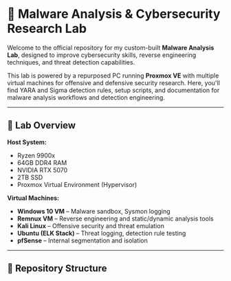 # 🧪 Malware Analysis & Cybersecurity Research Lab

Welcome to the official repository for my custom-built **Malware Analysis Lab**, designed to improve cybersecurity skills, reverse engineering techniques, and threat detection capabilities.

This lab is powered by a repurposed PC running **Proxmox VE** with multiple virtual machines for offensive and defensive security research. Here, you'll find YARA and Sigma detection rules, setup scripts, and documentation for malware analysis workflows and detection engineering.

---

## 🔧 Lab Overview

**Host System:**
- Ryzen 9900x
- 64GB DDR4 RAM
- NVIDIA RTX 5070
- 2TB SSD
- Proxmox Virtual Environment (Hypervisor)

**Virtual Machines:**
- **Windows 10 VM** – Malware sandbox, Sysmon logging
- **Remnux VM** – Reverse engineering and static/dynamic analysis tools
- **Kali Linux** – Offensive security and threat emulation
- **Ubuntu (ELK Stack)** – Threat logging, detection rule testing
- **pfSense** – Internal segmentation and isolation

---

## 📁 Repository Structure

